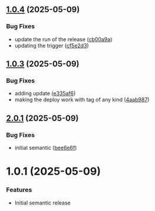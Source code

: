 ## [1.0.4](https://github.com/eco/eco-chains/compare/v1.0.3...v1.0.4) (2025-05-09)


### Bug Fixes

* update the run of the release ([cb00a9a](https://github.com/eco/eco-chains/commit/cb00a9a77e657cbe83130a391de451a540ddd403))
* updating the trigger ([cf5e2d3](https://github.com/eco/eco-chains/commit/cf5e2d38602569c1bdf4d7e98f59a812faa7aca1))

## [1.0.3](https://github.com/eco/eco-chains/compare/v1.0.2...v1.0.3) (2025-05-09)


### Bug Fixes

* adding update ([e335af6](https://github.com/eco/eco-chains/commit/e335af6f703075376aa8c4fdfb1c5dad17278627))
* making the deploy work with tag of any kind ([4aab987](https://github.com/eco/eco-chains/commit/4aab9871bde516aa88be982cb23e5e842d821933))

## [2.0.1](https://github.com/eco/eco-chains/compare/v1.0.1...v1.0.2) (2025-05-09)


### Bug Fixes

* initial semantic ([bee6e6f](https://github.com/eco/eco-chains/commit/bee6e6fed8f0d03de770548d2dfaf5b0be4f4bf4))

# 1.0.1 (2025-05-09)


### Features

* Initial semantic release
